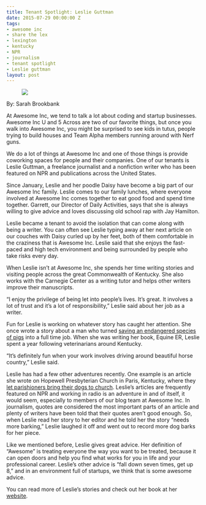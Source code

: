 ```yaml
---
title: Tenant Spotlight: Leslie Guttman
date: 2015-07-29 00:00:00 Z
tags:
- awesome inc
- share the lex
- lexington
- kentucky
- NPR
- journalism
- tenant spotlight
- Leslie guttman
layout: post
---
```

 
<figure data-orig-height="150" data-orig-width="260"><img src="https://66.media.tumblr.com/bdf8940e5d6fb4d17e037b634b1443e1/tumblr_inline_ns9hayEerq1spm8pc_540.jpg" data-orig-height="150" data-orig-width="260"/></figure><p>By: Sarah Brookbank<br/></p><p>At Awesome Inc, we tend to talk a lot about coding and startup businesses. Awesome Inc U and 5 Across are two of our favorite things, but once you walk into Awesome Inc, you might be surprised to see kids in tutus, people trying to build houses and Team Alpha members running around with Nerf guns.<b><br/></b></p><p>We do a lot of things at Awesome Inc and one of those things is provide coworking spaces for people and their companies. One of our tenants is Leslie Guttman, a freelance journalist and a nonfiction writer who has been featured on NPR and publications across the United States.</p><p>Since January, Leslie and her poodle Daisy have become a big part of our Awesome Inc family. Leslie comes to our family lunches, where everyone involved at Awesome Inc comes together to eat good food and spend time together. Garrett, our Director of Daily Activities, says that she is always willing to give advice and loves discussing old school rap with Jay Hamilton.</p><p>Leslie became a tenant to avoid the isolation that can come along with being a writer. You can often see Leslie typing away at her next article on our couches with Daisy curled up by her feet, both of them comfortable in the craziness that is Awesome Inc. Leslie said that she enjoys the fast-paced and high tech environment and being surrounded by people who take risks every day. </p><p>When Leslie isn’t at Awesome Inc, she spends her time writing stories and visiting people across the great Commonwealth of Kentucky. She also works with the Carnegie Center as a writing tutor and helps other writers improve their manuscripts.</p><p>“I enjoy the privilege of being let into people’s lives. It’s great. It involves a lot of trust and it’s a lot of responsibility,” Leslie said about her job as a writer.</p><p>Fun for Leslie is working on whatever story has caught her attention. She once wrote a story about a man who turned <a href="http://www.npr.org/blogs/thesalt/2014/07/21/333553656/to-save-these-pigs-ky-farmer-says-we-have-to-eat-them" target="_blank">saving an endangered species of pigs</a> into a full time job. When she was writing her book, Equine ER, Leslie spent a year following veterinarians around Kentucky.</p><p>“It’s definitely fun when your work involves driving around beautiful horse country,” Leslie said.</p><p>Leslie has had a few other adventures recently. One example is an article she wrote on Hopewell Presbyterian Church in Paris, Kentucky, where they <a href="http://www.npr.org/templates/story/story.php?storyId=213266284" target="_blank">let parishioners bring their dogs to church</a>. Leslie’s articles are frequently featured on NPR and working in radio is an adventure in and of itself, it would seem, especially to members of our blog team at Awesome Inc. In journalism, quotes are considered the most important parts of an article and plenty of writers have been told that their quotes aren’t good enough. So, when Leslie read her story to her editor and he told her the story “needs more barking,” Leslie laughed it off and went out to record more dog barks for her piece.</p><p>Like we mentioned before, Leslie gives great advice. Her definition of “Awesome” is treating everyone the way you want to be treated, because it can open doors and help you find what works for you in life and your professional career. Leslie’s other advice is “fall down seven times, get up 8,” and in an environment full of startups, we think that is some awesome advice. </p><p>You can read more of Leslie’s stories and check out her book at her <a href="http://leslieguttman.com/" target="_blank">website</a>.</p>
